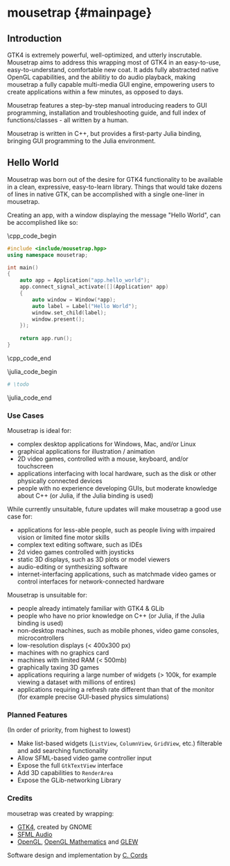 # mousetrap {#mainpage}

## Introduction

GTK4 is extremely powerful, well-optimized, and utterly inscrutable. Mousetrap aims to address this wrapping most of GTK4
in an easy-to-use, easy-to-understand, comfortable new coat. It adds fully abstracted native OpenGL capabilities, and the abilitiy
to do audio playback, making mousetrap a fully capable multi-media GUI engine, empowering users to create applications within a 
few minutes, as opposed to days.

Mousetrap features a step-by-step manual introducing readers to GUI programming, installation and troubleshooting guide, 
and full index of functions/classes - all written by a human.

Mousetrap is written in C++, but provides a first-party Julia binding, bringing GUI programming to the Julia environment.

## Hello World

Mousetrap was born out of the desire for GTK4 functionality to be available in a clean, expressive, easy-to-learn library. Things that 
would take dozens of lines in native GTK, can be accomplished with a single one-liner in mousetrap. 

Creating an app, with a window displaying the message "Hello World", can be accomplished like so:

\cpp_code_begin
```cpp
#include <include/mousetrap.hpp>
using namespace mousetrap;

int main()
{
    auto app = Application("app.hello_world");
    app.connect_signal_activate([](Application* app)
    {
        auto window = Window(*app);
        auto label = Label("Hello World");
        window.set_child(label);
        window.present();
    });
  
    return app.run();
}
```
\cpp_code_end

\julia_code_begin
```julia
# \todo
```
\julia_code_end

### Use Cases

Mousetrap is ideal for:
+ complex desktop applications for Windows, Mac, and/or Linux
+ graphical applications for illustration / animation
+ 2D video games, controlled with a mouse, keyboard, and/or touchscreen
+ applications interfacing with local hardware, such as the disk or other physically connected devices
+ people with no experience developing GUIs, but moderate knowledge about C++ (or Julia, if the Julia binding is used) 

While currently unsuitable, future updates will make mousetrap a good use case for:
+ applications for less-able people, such as people living with impaired vision or limited fine motor skills
+ complex text editing software, such as IDEs
+ 2d video games controlled with joysticks
+ static 3D displays, such as 3D plots or model viewers
+ audio-editing or synthesizing software
+ internet-interfacing applications, such as matchmade video games or control interfaces for network-connected hardware 

Mousetrap is unsuitable for:
+ people already intimately familiar with GTK4 & GLib
+ people who have no prior knowledge on C++ (or Julia, if the Julia binding is used)
+ non-desktop machines, such as mobile phones, video game consoles, microcontrollers
+ low-resolution displays (< 400x300 px)
+ machines with no graphics card
+ machines with limited RAM (< 500mb)
+ graphically taxing 3D games
+ applications requiring a large number of widgets (> 100k, for example viewing a dataset with millions of entires)
+ applications requiring a refresh rate different than that of the monitor (for example precise GUI-based physics simulations)

### Planned Features

(In order of priority, from highest to lowest)

+ Make list-based widgets (`ListView`, `ColumnView`, `GridView`, etc.) filterable and add searching functionality
+ Allow SFML-based video game controller input
+ Expose the full `GtkTextView` interface
+ Add 3D capabilities to `RenderArea`
+ Expose the GLib-networking Library

### Credits

mousetrap was created by wrapping:
+ [GTK4](https://docs.gtk.org/gtk4/), created by GNOME 
+ [SFML Audio](https://github.com/SFML/SFML)
+ [OpenGL](https://www.opengl.org/), [OpenGL Mathematics](https://github.com/g-truc/glm) and [GLEW](https://glew.sourceforge.net/)

Software design and implementation by [C. Cords](https://www.clemens-cords.com)

